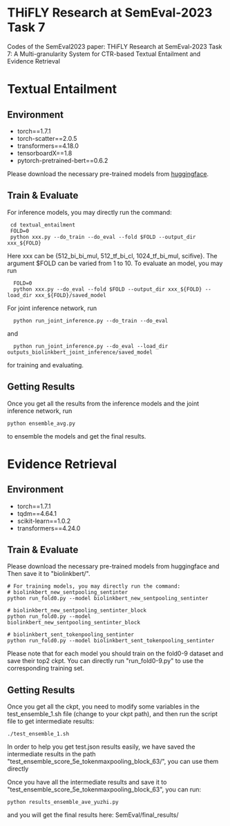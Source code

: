 # THiFLY Research at SemEval-2023 Task 7
Codes of the SemEval2023 paper: THiFLY Research at SemEval-2023 Task 7: A Multi-granularity System for CTR-based Textual Entailment and Evidence Retrieval
# Textual Entailment
## Environment
- torch==1.7.1
- torch-scatter==2.0.5
- transformers==4.18.0
- tensorboardX==1.8
- pytorch-pretrained-bert==0.6.2

Please download the necessary pre-trained models from [huggingface](https://huggingface.co/).
## Train & Evaluate
For inference models, you may directly run the command:
 ```
  cd textual_entailment
  FOLD=0
  python xxx.py --do_train --do_eval --fold $FOLD --output_dir xxx_${FOLD}
 ```
 Here xxx can be {512_bi_bi_mul, 512_tf_bi_cl, 1024_tf_bi_mul, scifive}. The argument $FOLD can be varied from 1 to 10.
To evaluate an model, you may run
```
  FOLD=0
  python xxx.py --do_eval --fold $FOLD --output_dir xxx_${FOLD} --load_dir xxx_${FOLD}/saved_model
```
For joint inference network, run
```
  python run_joint_inference.py --do_train --do_eval
```
and
```
  python run_joint_inference.py --do_eval --load_dir outputs_biolinkbert_joint_inference/saved_model
```
for training and evaluating.
## Getting Results
Once you get all the results from the inference models and the joint inference network, run
```
python ensemble_avg.py
```
to ensemble the models and get the final results.



# Evidence Retrieval
## Environment
- torch==1.7.1
- tqdm==4.64.1
- scikit-learn==1.0.2
- transformers==4.24.0

## Train & Evaluate
Please download the necessary pre-trained models from huggingface and Then save it to "biolinkbert/".
```
# For training models, you may directly run the command:
# biolinkbert_new_sentpooling_sentinter
python run_fold0.py --model biolinkbert_new_sentpooling_sentinter

# biolinkbert_new_sentpooling_sentinter_block
python run_fold0.py --model biolinkbert_new_sentpooling_sentinter_block

# biolinkbert_sent_tokenpooling_sentinter
python run_fold0.py --model biolinkbert_sent_tokenpooling_sentinter
```
Please note that for each model you should train on the fold0-9 dataset and save their top2 ckpt. You can directly run "run_fold0-9.py" to use the corresponding training set.

## Getting Results
Once you get all the ckpt, you need to modify some variables in the test_ensemble_1.sh file (change to your ckpt path), and then run the script file to get intermediate results:
```
./test_ensemble_1.sh
```

In order to help you get test.json results easily, we have saved the intermediate results in the path "test_ensemble_score_5e_tokenmaxpooling_block_63/", you can use them directly

Once you have all the intermediate results and save it to "test_ensemble_score_5e_tokenmaxpooling_block_63", you can run:
```
python results_ensemble_ave_yuzhi.py
```
and you will get the final results here: SemEval/final_results/
